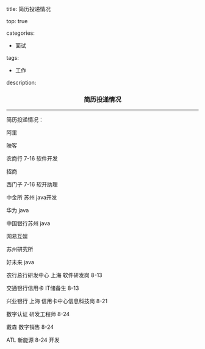 title: 简历投递情况

top: true

categories: 

- 面试

tags:

- 工作

description: <center><h3>简历投递情况</h3></center>

---

<!--more-->

简历投递情况：

阿里

映客

农商行 7-16 软件开发

招商

西门子 7-16 软开助理

中金所 苏州 java开发

华为  java

中国银行苏州 java

网易互娱

苏州研究所

好未来 java

农行总行研发中心 上海 软件研发岗 8-13

交通银行信用卡 IT储备生 8-13

兴业银行 上海 信用卡中心信息科技岗 8-21

数字认证 研发工程师 8-24

戴森 数字销售 8-24

ATL 新能源 8-24 开发

